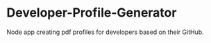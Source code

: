 # Developer-Profile-Generator
Node app creating pdf profiles for developers based on their GitHub. 
